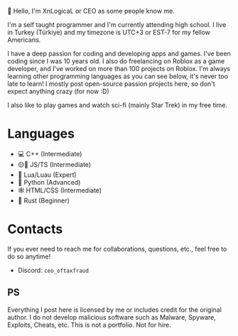 :wave: Hello, I'm XnLogicaL or CEO as some people know me.

I'm a self taught programmer and I'm currently attending high school.
I live in Turkey (Türkiye) and my timezone is UTC+3 or EST-7 for my fellow Americans.


I have a deep passion for coding and developing apps and games. I've been coding since I was 10 years old.
I also do freelancing on Roblox as a game developer, and I've worked on more than 100 projects on Roblox.
I'm always learning other programming languages as you can see below, it's never too late to learn!
I mostly post open-source passion projects here, so don't expect anything crazy (for now :D)

I also like to play games and watch sci-fi (mainly Star Trek) in my free time.

# Languages
- 💻 C++ (Intermediate)
- 🟡🔵 JS/TS (Intermediate)
- 🌙 Lua/Luau (Expert)
- :snake: Python (Advanced)
- 🕸️ HTML/CSS (Intermediate)
- 🦀 Rust (Beginner)

# Contacts
If you ever need to reach me for collaborations, questions, etc., feel free to do so anytime!
- Discord: `ceo_oftaxfraud`

## PS
Everything I post here is licensed by me or includes credit for the original author. I do not develop malicious software such as Malware, Spyware, Exploits, Cheats, etc. This is not a portfolio. Not for hire.
